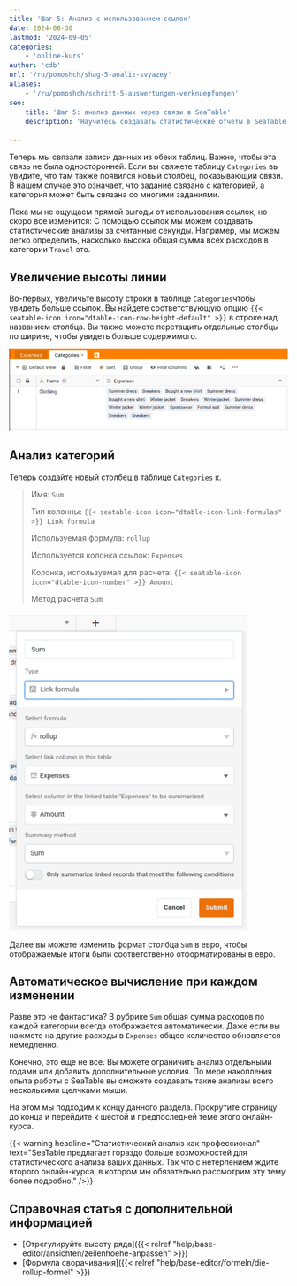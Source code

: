 ```yaml
---
title: 'Шаг 5: Анализ с использованием ссылок'
date: 2024-08-30
lastmod: '2024-09-05'
categories:
    - 'online-kurs'
author: 'cdb'
url: '/ru/pomoshch/shag-5-analiz-svyazey'
aliases:
    - '/ru/pomoshch/schritt-5-auswertungen-verknuepfungen'
seo:
    title: 'Шаг 5: анализ данных через связи в SeaTable'
    description: 'Научитесь создавать статистические отчеты в SeaTable с помощью связей таблиц и формул rollup для автоматического суммирования.'

---
```


Теперь мы связали записи данных из обеих таблиц. Важно, чтобы эта связь не была односторонней. Если вы свяжете таблицу `Categories` вы увидите, что там также появился новый столбец, показывающий связи. В нашем случае это означает, что задание связано с категорией, а категория может быть связана со многими заданиями.

Пока мы не ощущаем прямой выгоды от использования ссылок, но скоро все изменится: С помощью ссылок мы можем создавать статистические анализы за считанные секунды. Например, мы можем легко определить, насколько высока общая сумма всех расходов в категории `Travel` это.

## Увеличение высоты линии

Во-первых, увеличьте высоту строки в таблице `Categories`чтобы увидеть больше ссылок. Вы найдете соответствующую опцию `{{< seatable-icon icon="dtable-icon-row-height-default" >}}` в строке над названием столбца. Вы также можете перетащить отдельные столбцы по ширине, чтобы увидеть больше содержимого.

![](images/level1-row-height.png)

## Анализ категорий

Теперь создайте новый столбец в таблице `Categories` к.

> Имя: `Sum`
>
> Тип колонны: `{{< seatable-icon icon="dtable-icon-link-formulas" >}} Link formula`
>
> Используемая формула: `rollup`
>
> Используется колонка ссылок: `Expenses`
>
> Колонка, используемая для расчета: `{{< seatable-icon icon="dtable-icon-number" >}} Amount`
>
> Метод расчета `Sum`

![](images/lvl1-rollup.png)

Далее вы можете изменить формат столбца `Sum` в евро, чтобы отображаемые итоги были соответственно отформатированы в евро.

## Автоматическое вычисление при каждом изменении

Разве это не фантастика? В рубрике `Sum` общая сумма расходов по каждой категории всегда отображается автоматически. Даже если вы нажмете на другие расходы в `Expenses` общее количество обновляется немедленно.

Конечно, это еще не все. Вы можете ограничить анализ отдельными годами или добавить дополнительные условия. По мере накопления опыта работы с SeaTable вы сможете создавать такие анализы всего несколькими щелчками мыши.

На этом мы подходим к концу данного раздела. Прокрутите страницу до конца и перейдите к шестой и предпоследней теме этого онлайн-курса.

{{< warning  headline="Статистический анализ как профессионал"  text="SeaTable предлагает гораздо больше возможностей для статистического анализа ваших данных. Так что с нетерпением ждите второго онлайн-курса, в котором мы обязательно рассмотрим эту тему более подробно." />}}

## Справочная статья с дополнительной информацией

- [Отрегулируйте высоту ряда]({{< relref "help/base-editor/ansichten/zeilenhoehe-anpassen" >}})
- [Формула сворачивания]({{< relref "help/base-editor/formeln/die-rollup-formel" >}})
